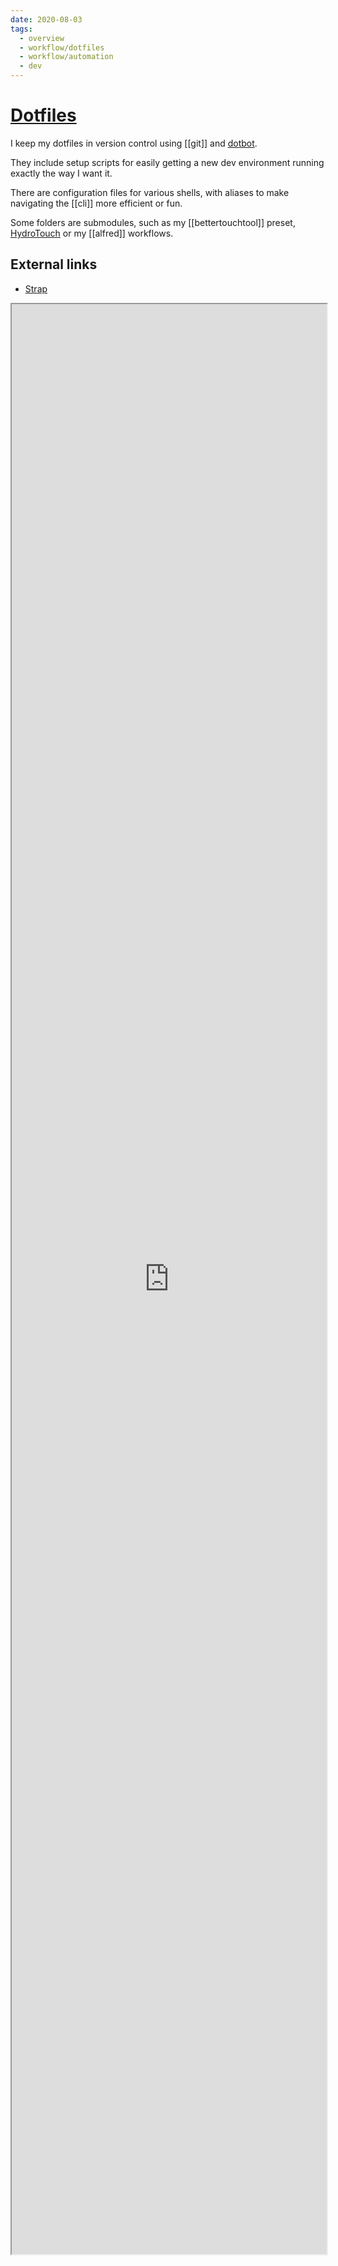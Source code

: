 ```yaml
---
date: 2020-08-03
tags:
  - overview
  - workflow/dotfiles
  - workflow/automation
  - dev
---
```


# [Dotfiles](https://github.com/dnnsmnstrr/dotfiles)

I keep my dotfiles in version control using [[git]] and [dotbot](https://github.com/anishathalye/dotbot).

They include setup scripts for easily getting a new dev environment running exactly the way I want it.

There are configuration files for various shells, with aliases to make navigating the [[cli]] more efficient or fun.

Some folders are submodules, such as my [[bettertouchtool]] preset, [HydroTouch](https://github.com/dnnsmnstrr/HydroTouch) or my [[alfred]] workflows.

## External links

- [Strap](https://macos-strap.herokuapp.com/)

<iframe width='100%' height='80%' src="https://muensterer.xyz/dotfiles" title="My dotfiles documentation"></iframe>
